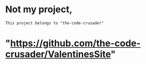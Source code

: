 # Not my project,
`This project belongs to "the-code-crusader"`

# "https://github.com/the-code-crusader/ValentinesSite"